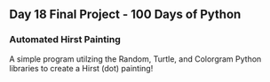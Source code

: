 ## Day 18 Final Project - 100 Days of Python

### Automated Hirst Painting

A simple program utilzing the Random, Turtle, and Colorgram Python libraries to create a Hirst (dot) painting!
